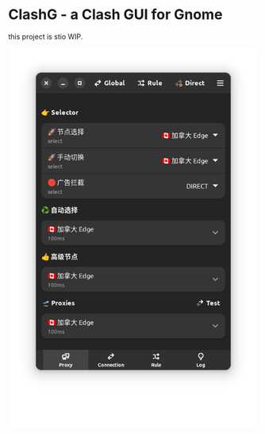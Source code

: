 # ClashG - a Clash GUI for Gnome

this project is stio WIP.

![proxy-page](resources/screenshots/proxy-page.png)
